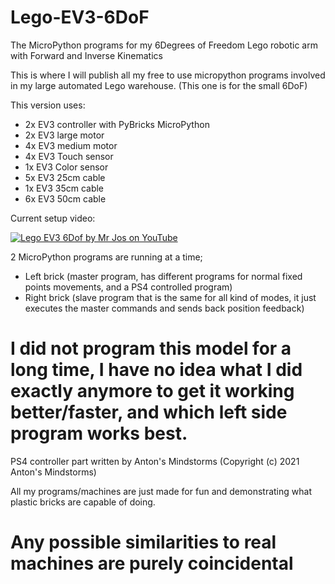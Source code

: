 # Lego-EV3-6DoF
The MicroPython programs for my 6Degrees of Freedom Lego robotic arm with Forward and Inverse Kinematics

This is where I will publish all my free to use micropython programs involved in my large automated Lego warehouse. (This one is for the small 6DoF)

This version uses:
- 2x EV3 controller with PyBricks MicroPython
- 2x EV3 large motor
- 4x EV3 medium motor
- 4x EV3 Touch sensor
- 1x EV3 Color sensor
- 5x EV3 25cm cable
- 1x EV3 35cm cable
- 6x EV3 50cm cable

  
Current setup video:

 [![Lego EV3 6Dof by Mr Jos on YouTube](https://img.youtube.com/vi/d_PGFmLfKlA/0.jpg)](https://www.youtube.com/watch?v=d_PGFmLfKlA "Lego EV3 6Dof by Mr Jos on YouTube")


 2 MicroPython programs are running at a time;
- Left brick (master program, has different programs for normal fixed points movements, and a PS4 controlled program)
- Right brick (slave program that is the same for all kind of modes, it just executes the master commands and sends back position feedback)

# I did not program this model for a long time, I have no idea what I did exactly anymore to get it working better/faster, and which left side program works best.

PS4 controller part written by Anton's Mindstorms (Copyright (c) 2021 Anton's Mindstorms)

All my programs/machines are just made for fun and demonstrating what plastic bricks are capable of doing.  
# Any possible similarities to real machines are purely coincidental
